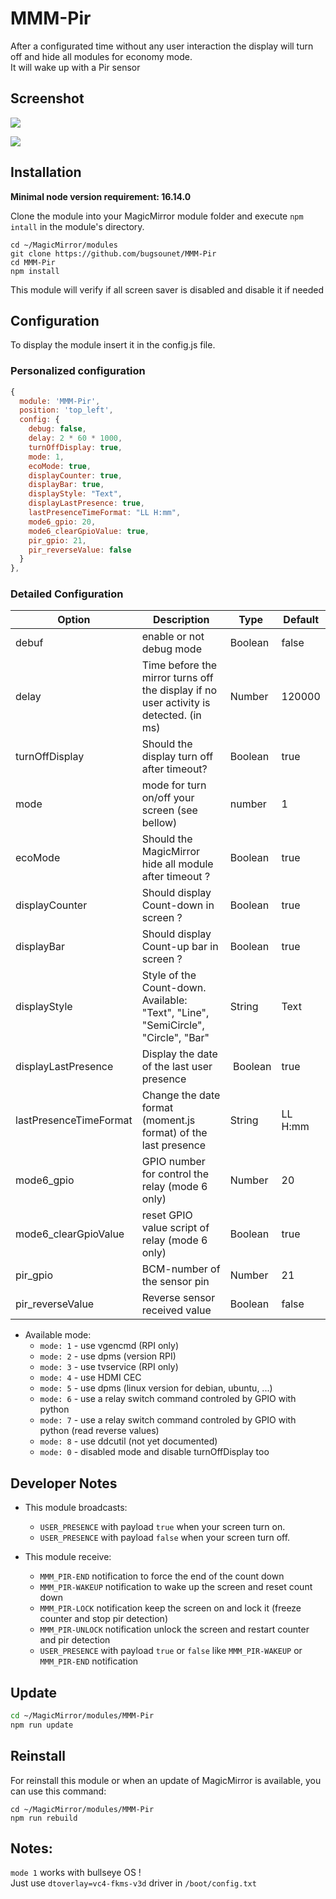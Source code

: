 # MMM-Pir

After a configurated time without any user interaction the display will turn off and hide all modules for economy mode.<br>
It will wake up with a Pir sensor

## Screenshot

![](https://raw.githubusercontent.com/bugsounet/MMM-Pir/dev/screenshot/screenshot.png)

![](https://raw.githubusercontent.com/bugsounet/MMM-Pir/dev/screenshot/screenshot2.png)

## Installation

**Minimal node version requirement: 16.14.0**

Clone the module into your MagicMirror module folder and execute `npm intall` in the module's directory.
```
cd ~/MagicMirror/modules
git clone https://github.com/bugsounet/MMM-Pir
cd MMM-Pir
npm install
```

This module will verify if all screen saver is disabled and disable it if needed

## Configuration
To display the module insert it in the config.js file.

### Personalized configuration

```js
{
  module: 'MMM-Pir',
  position: 'top_left',
  config: {
    debug: false,
    delay: 2 * 60 * 1000,
    turnOffDisplay: true,
    mode: 1,
    ecoMode: true,
    displayCounter: true,
    displayBar: true,
    displayStyle: "Text",
    displayLastPresence: true,
    lastPresenceTimeFormat: "LL H:mm",
    mode6_gpio: 20,
    mode6_clearGpioValue: true,
    pir_gpio: 21,
    pir_reverseValue: false
  }
},
```

### Detailed Configuration

 | Option  | Description | Type | Default |
 | ------- | --- | --- | --- |
 | debuf | enable or not debug mode | Boolean | false |
 | delay | Time before the mirror turns off the display if no user activity is detected. (in ms) | Number | 120000 |
 | turnOffDisplay | Should the display turn off after timeout? | Boolean | true |
 | mode | mode for turn on/off your screen (see bellow) | number | 1 |
 | ecoMode | Should the MagicMirror hide all module after timeout ? | Boolean | true |
 | displayCounter | Should display Count-down in screen ? | Boolean | true |
 | displayBar| Should display Count-up bar in screen ? | Boolean | true |
 | displayStyle| Style of the Count-down. Available: "Text", "Line", "SemiCircle", "Circle", "Bar" | String | Text |
 | displayLastPresence| Display the date of the last user presence | Boolean | true |
 | lastPresenceTimeFormat| Change the date format (moment.js format) of the last presence | String | LL H:mm |
 | mode6_gpio| GPIO number for control the relay (mode 6 only) | Number | 20 |
 | mode6_clearGpioValue| reset GPIO value script of relay (mode 6 only) | Boolean | true |
 | pir_gpio | BCM-number of the sensor pin | Number | 21 |
 | pir_reverseValue | Reverse sensor received value | Boolean | false |

 * Available mode:
   - `mode: 1` - use vgencmd (RPI only)
   - `mode: 2` - use dpms (version RPI)
   - `mode: 3` - use tvservice (RPI only)
   - `mode: 4` - use HDMI CEC
   - `mode: 5` - use dpms (linux version for debian, ubuntu, ...)
   - `mode: 6` - use a relay switch command controled by GPIO with python
   - `mode: 7` - use a relay switch command controled by GPIO with python (read reverse values)
   - `mode: 8` - use ddcutil (not yet documented)
   - `mode: 0` - disabled mode and disable turnOffDisplay too

## Developer Notes

- This module broadcasts:

  * `USER_PRESENCE` with payload `true` when your screen turn on.
  * `USER_PRESENCE` with payload `false` when your screen turn off.

- This module receive:

  * `MMM_PIR-END` notification to force the end of the count down
  * `MMM_PIR-WAKEUP` notification to wake up the screen and reset count down
  * `MMM_PIR-LOCK` notification keep the screen on and lock it (freeze counter and stop pir detection) 
  * `MMM_PIR-UNLOCK` notification unlock the screen and restart counter and pir detection
  * `USER_PRESENCE` with payload `true` or `false` like `MMM_PIR-WAKEUP` or `MMM_PIR-END` notification

## Update
```sh
cd ~/MagicMirror/modules/MMM-Pir
npm run update
```

## Reinstall
For reinstall this module or when an update of MagicMirror is available, you can use this command:

```
cd ~/MagicMirror/modules/MMM-Pir
npm run rebuild
```
 ## Notes: 
 `mode 1` works with bullseye OS !<br>
 Just use `dtoverlay=vc4-fkms-v3d` driver in `/boot/config.txt`
